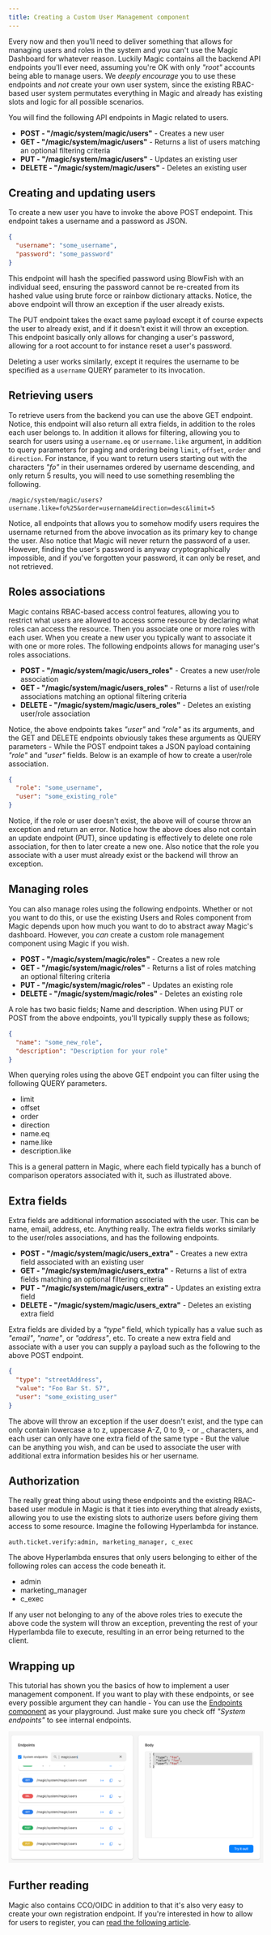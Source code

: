 ```yaml
---
title: Creating a Custom User Management component
---
```


Every now and then you'll need to deliver something that allows for managing users and roles in the system and you can't use the Magic Dashboard for whatever reason. Luckily Magic contains all the backend API endpoints you'll ever need, assuming you're OK with only _"root"_ accounts being able to manage users. We _deeply encourage_ you to use these endpoints and _not_ create your own user system, since the existing RBAC-based user system permutates everything in Magic and already has existing slots and logic for all possible scenarios.

You will find the following API endpoints in Magic related to users.

* __POST - "/magic/system/magic/users"__ - Creates a new user
* __GET - "/magic/system/magic/users"__ - Returns a list of users matching an optional filtering criteria
* __PUT - "/magic/system/magic/users"__ - Updates an existing user
* __DELETE - "/magic/system/magic/users"__ - Deletes an existing user

## Creating and updating users

To create a new user you have to invoke the above POST endepoint. This endpoint takes a username and a password as JSON.

```json
{
  "username": "some_username",
  "password": "some_password"
}
```

This endpoint will hash the specified password using BlowFish with an individual seed, ensuring the password cannot be re-created from its hashed value using brute force or rainbow dictionary attacks. Notice, the above endpoint will throw an exception if the user already exists.

The PUT endpoint takes the exact same payload except it of course expects the user to already exist, and if it doesn't exist it will throw an exception. This endpoint basically only allows for changing a user's password, allowing for a root account to for instance reset a user's password.

Deleting a user works similarly, except it requires the username to be specified as a `username` QUERY parameter to its invocation.

## Retrieving users

To retrieve users from the backend you can use the above GET endpoint. Notice, this endpoint will also return all extra fields, in addition to the roles each user belongs to. In addition it allows for filtering, allowing you to search for users using a `username.eq` or `username.like` argument, in addition to query parameters for paging and ordering being `limit`, `offset`, `order` and `direction`. For instance, if you want to return users starting out with the characters _"fo"_ in their usernames ordered by username descending, and only return 5 results, you will need to use something resembling the following.

```text
/magic/system/magic/users?username.like=fo%25&order=username&direction=desc&limit=5
```

Notice, all endpoints that allows you to somehow modify users requires the username returned from the above invocation as its primary key to change the user. Also notice that Magic will never return the password of a user. However, finding the user's password is anyway cryptographically impossible, and if you've forgotten your password, it can only be reset, and not retrieved.

## Roles associations

Magic contains RBAC-based access control features, allowing you to restrict what users are allowed to access some resource by declaring what roles can access the resource. Then you associate one or more roles with each user. When you create a new user you typically want to associate it with one or more roles. The following endpoints allows for managing user's roles associations.

* __POST - "/magic/system/magic/users_roles"__ - Creates a new user/role association
* __GET - "/magic/system/magic/users_roles"__ - Returns a list of user/role associations matching an optional filtering criteria
* __DELETE - "/magic/system/magic/users_roles"__ - Deletes an existing user/role association

Notice, the above endpoints takes _"user"_ and _"role"_ as its arguments, and the GET and DELETE endpoints obviously takes these arguments as QUERY parameters - While the POST endpoint takes a JSON payload containing _"role"_ and _"user"_ fields. Below is an example of how to create a user/role association.

```json
{
  "role": "some_username",
  "user": "some_existing_role"
}
```

Notice, if the role or user doesn't exist, the above will of course throw an exception and return an error. Notice how the above does also not contain an update endpoint (PUT), since updating is effectively to delete one role association, for then to later create a new one. Also notice that the role you associate with a user must already exist or the backend will throw an exception.

## Managing roles

You can also manage roles using the following endpoints. Whether or not you want to do this, or use the existing Users and Roles component from Magic depends upon how much you want to do to abstract away Magic's dashboard. However, you _can_ create a custom role management component using Magic if you wish.

* __POST - "/magic/system/magic/roles"__ - Creates a new role
* __GET - "/magic/system/magic/roles"__ - Returns a list of roles matching an optional filtering criteria
* __PUT - "/magic/system/magic/roles"__ - Updates an existing role
* __DELETE - "/magic/system/magic/roles"__ - Deletes an existing role

A role has two basic fields; Name and description. When using PUT or POST from the above endpoints, you'll typically supply these as follows;

```json
{
  "name": "some_new_role",
  "description": "Description for your role"
}
```

When querying roles using the above GET endpoint you can filter using the following QUERY parameters.

* limit
* offset
* order
* direction
* name.eq
* name.like
* description.like

This is a general pattern in Magic, where each field typically has a bunch of comparison operators associated with it, such as illustrated above.

## Extra fields

Extra fields are additional information associated with the user. This can be name, email, address, etc. Anything really. The extra fields works similarly to the user/roles associations, and has the following endpoints.

* __POST - "/magic/system/magic/users_extra"__ - Creates a new extra field associated with an existing user
* __GET - "/magic/system/magic/users_extra"__ - Returns a list of extra fields matching an optional filtering criteria
* __PUT - "/magic/system/magic/users_extra"__ - Updates an existing extra field
* __DELETE - "/magic/system/magic/users_extra"__ - Deletes an existing extra field

Extra fields are divided by a _"type"_ field, which typically has a value such as _"email"_, _"name"_, or _"address"_, etc. To create a new extra field and associate with a user you can supply a payload such as the following to the above POST endpoint.

```json
{
  "type": "streetAddress",
  "value": "Foo Bar St. 57",
  "user": "some_existing_user"
}
```

The above will throw an exception if the user doesn't exist, and the type can only contain lowercase a to z, uppercase A-Z, 0 to 9, - or _ characters, and each user can only have one extra field of the same type - But the value can be anything you wish, and can be used to associate the user with additional extra information besides his or her username.

## Authorization

The really great thing about using these endpoints and the existing RBAC-based user module in Magic is that it ties into everything that already exists, allowing you to use the existing slots to authorize users before giving them access to some resource. Imagine the following Hyperlambda for instance.

```text
auth.ticket.verify:admin, marketing_manager, c_exec
```

The above Hyperlambda ensures that only users belonging to either of the following roles can access the code beneath it.

* admin
* marketing_manager
* c_exec

If any user not belonging to any of the above roles tries to execute the above code the system will throw an exception, preventing the rest of your Hyperlambda file to execute, resulting in an error being returned to the client.

## Wrapping up

This tutorial has shown you the basics of how to implement a user management component. If you want to play with these endpoints, or see every possible argument they can handle - You can use the [Endpoints component](https://docs.ainiro.io/dashboard/endpoints/) as your playground. Just make sure you check off _"System endpoints"_ to see internal endpoints.

![Managing users from the Endpoints component](/assets/images/endpoints-managing-users.png)

## Further reading

Magic also contains CCO/OIDC in addition to that it's also very easy to create your own registration endpoint. If you're interested in how to allow for users to register, you can [read the following article](https://ainiro.io/blog/create-a-registration-api-in-15-minutes).

